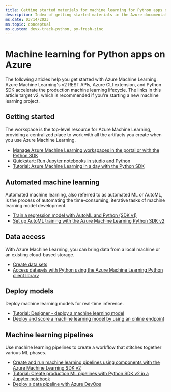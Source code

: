 ```yaml
---
title: Getting started materials for machine learning for Python apps on Azure
description: Index of getting started materials in the Azure documentation for machine learning for Python apps.
ms.date: 03/14/2023
ms.topic: conceptual
ms.custom: devx-track-python, py-fresh-zinc
---
```


# Machine learning for Python apps on Azure

The following articles help you get started with Azure Machine Learning. Azure Machine Learning's v2 REST APIs, Azure CLI extension, and Python SDK accelerate the production machine learning lifecycle. The links in this article target v2, which is recommended if you're starting a new machine learning project.

## Getting started

The workspace is the top-level resource for Azure Machine Learning, providing a centralized place to work with all the artifacts you create when you use Azure Machine Learning.

- [Manage Azure Machine Learning workspaces in the portal or with the Python SDK](/azure/machine-learning/how-to-manage-workspace)
- [Quickstart: Run Jupyter notebooks in studio and Python](/azure/machine-learning/quickstart-run-notebooks)
- [Tutorial: Azure Machine Learning in a day with the Python SDK](/azure/machine-learning/tutorial-azure-ml-in-a-day)

## Automated machine learning

Automated machine learning, also referred to as automated ML or AutoML, is the process of automating the time-consuming, iterative tasks of machine learning model development.

- [Train a regression model with AutoML and Python (SDK v1)](/azure/machine-learning/v1/how-to-auto-train-models-v1)
- [Set up AutoML training with the Azure Machine Learning Python SDK v2](/azure/machine-learning/how-to-configure-auto-train)

## Data access

With Azure Machine Learning, you can bring data from a local machine or an existing cloud-based storage.

- [Create data sets](/azure/machine-learning/how-to-create-data-assets)
- [Access datasets with Python using the Azure Machine Learning Python client library](/azure/architecture/data-science-process/python-data-access)

## Deploy models

Deploy machine learning models for real-time inference.

- [Tutorial: Designer - deploy a machine learning model](/azure/machine-learning/tutorial-designer-automobile-price-deploy)
- [Deploy and score a machine learning model by using an online endpoint](/azure/machine-learning/how-to-deploy-online-endpoints)

## Machine learning pipelines

Use machine learning pipelines to create a workflow that stitches together various ML phases.

- [Create and run machine learning pipelines using components with the Azure Machine Learning SDK v2](/azure/machine-learning/how-to-create-component-pipeline-python)
- [Tutorial: Create production ML pipelines with Python SDK v2 in a Jupyter notebook](/azure/machine-learning/tutorial-pipeline-python-sdk)
- [Deploy a data pipeline with Azure DevOps](/azure/devops/pipelines/apps/cd/azure/cicd-data-overview)

